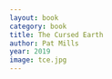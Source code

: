 ```yaml
---
layout: book
category: book
title: The Cursed Earth
author: Pat Mills
year: 2019
image: tce.jpg
---
```

